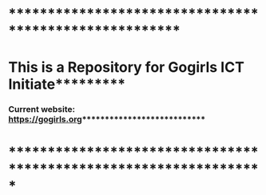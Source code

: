 # ******************************************************
# This is a Repository for Gogirls ICT Initiate*********
### Current website: https://gogirls.org***************************
# *****************************************************************
